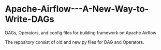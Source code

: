 # Apache-Airflow---A-New-Way-to-Write-DAGs
DAGs, Operators, and config files for building framework on Apache Airflow


The repository consist of old and new py files for DAG and Operators.
